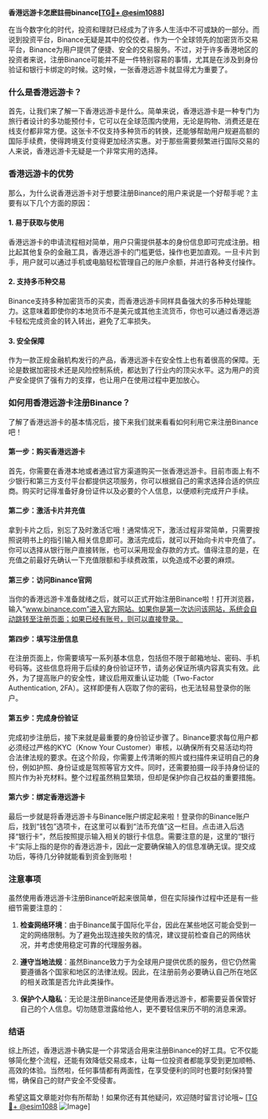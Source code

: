 **香港远游卡怎麽註冊binance[[TG💪+ @esim1088](https://t.me/s/esim1088)]**

在当今数字化的时代，投资和理财已经成为了许多人生活中不可或缺的一部分。而说到投资平台，Binance无疑是其中的佼佼者。作为一个全球领先的加密货币交易平台，Binance为用户提供了便捷、安全的交易服务。不过，对于许多香港地区的投资者来说，注册Binance可能并不是一件特别容易的事情，尤其是在涉及到身份验证和银行卡绑定的时候。这时候，一张香港远游卡就显得尤为重要了。

### 什么是香港远游卡？

首先，让我们来了解一下香港远游卡是什么。简单来说，香港远游卡是一种专门为旅行者设计的多功能预付卡，它可以在全球范围内使用，无论是购物、消费还是在线支付都非常方便。这张卡不仅支持多种货币的转换，还能够帮助用户规避高额的国际手续费，使得跨境支付变得更加经济实惠。对于那些需要频繁进行国际交易的人来说，香港远游卡无疑是一个非常实用的选择。

### 香港远游卡的优势

那么，为什么说香港远游卡对于想要注册Binance的用户来说是一个好帮手呢？主要有以下几个方面的原因：

#### 1. **易于获取与使用**
香港远游卡的申请流程相对简单，用户只需提供基本的身份信息即可完成注册。相比起其他复杂的金融工具，香港远游卡的门槛更低，操作也更加直观。一旦卡片到手，用户就可以通过手机或电脑轻松管理自己的账户余额，并进行各种支付操作。

#### 2. **支持多币种交易**
Binance支持多种加密货币的买卖，而香港远游卡同样具备强大的多币种处理能力。这意味着即使你的本地货币不是美元或其他主流货币，你也可以通过香港远游卡轻松完成资金的转入转出，避免了汇率损失。

#### 3. **安全保障**
作为一款正规金融机构发行的产品，香港远游卡在安全性上也有着很高的保障。无论是数据加密技术还是风险控制系统，都达到了行业内的顶尖水平。这为用户的资产安全提供了强有力的支撑，也让用户在使用过程中更加放心。

### 如何用香港远游卡注册Binance？

了解了香港远游卡的基本情况后，接下来我们就来看看如何利用它来注册Binance吧！

#### 第一步：购买香港远游卡
首先，你需要在香港本地或者通过官方渠道购买一张香港远游卡。目前市面上有不少银行和第三方支付平台都提供这项服务，你可以根据自己的需求选择合适的供应商。购买时记得准备好身份证件以及必要的个人信息，以便顺利完成开户手续。

#### 第二步：激活卡片并充值
拿到卡片之后，别忘了及时激活它哦！通常情况下，激活过程非常简单，只需要按照说明书上的指引输入相关信息即可。激活完成后，就可以开始向卡片中充值了。你可以选择从银行账户直接转账，也可以采用现金存款的方式。值得注意的是，在充值之前最好先确认一下充值限额和手续费政策，以免造成不必要的麻烦。

#### 第三步：访问Binance官网
当你的香港远游卡准备就绪之后，就可以正式开始注册Binance啦！打开浏览器，输入“www.binance.com”进入官方网站。如果你是第一次访问该网站，系统会自动跳转至注册页面；如果已经有账号，则可以直接登录。

#### 第四步：填写注册信息
在注册页面上，你需要填写一系列基本信息，包括但不限于邮箱地址、密码、手机号码等。这些信息将用于后续的身份验证环节，请务必保证所填内容真实有效。此外，为了提高账户的安全性，建议启用双重认证功能（Two-Factor Authentication, 2FA）。这样即便有人窃取了你的密码，也无法轻易登录你的账户。

#### 第五步：完成身份验证
完成初步注册后，接下来就是最重要的身份验证步骤了。Binance要求每位用户都必须经过严格的KYC（Know Your Customer）审核，以确保所有交易活动均符合法律法规的要求。在这个阶段，你需要上传清晰的照片或扫描件来证明自己的身份，例如护照、身份证或是驾照等官方文件。同时，还需要拍摄一段手持身份证的照片作为补充材料。整个过程虽然稍显繁琐，但却是保护你自己权益的重要措施。

#### 第六步：绑定香港远游卡
最后一步就是将香港远游卡与Binance账户绑定起来啦！登录你的Binance账户后，找到“钱包”选项卡，在这里可以看到“法币充值”这一栏目。点击进入后选择“银行卡”，然后按照提示输入相关的银行卡信息。需要注意的是，这里的“银行卡”实际上指的是你的香港远游卡，因此一定要确保输入的信息准确无误。提交成功后，等待几分钟就能看到资金到账啦！

### 注意事项

虽然使用香港远游卡注册Binance听起来很简单，但在实际操作过程中还是有一些细节需要注意的：

1. **检查网络环境**：由于Binance属于国际化平台，因此在某些地区可能会受到一定的网络限制。为了避免出现连接失败的情况，建议提前检查自己的网络状况，并考虑使用稳定可靠的代理服务器。
   
2. **遵守当地法规**：虽然Binance致力于为全球用户提供优质的服务，但它仍然需要遵循各个国家和地区的法律法规。因此，在注册前务必要确认自己所在地区的相关政策是否允许此类操作。

3. **保护个人隐私**：无论是注册Binance还是使用香港远游卡，都需要妥善保管好自己的个人信息。切勿随意泄露给他人，更不要轻信来历不明的消息来源。

### 结语

综上所述，香港远游卡确实是一个非常适合用来注册Binance的好工具。它不仅能够简化整个流程，还能有效降低交易成本，让每一位投资者都能享受到更加顺畅、高效的体验。当然啦，任何事情都有两面性，在享受便利的同时也要时刻保持警惕，确保自己的财产安全不受侵害。

希望这篇文章能对你有所帮助！如果你还有其他疑问，欢迎随时留言讨论哦~ [[TG💪+ @esim1088](https://t.me/s/esim1088) ![Image](https://i.postimg.cc/4NQfJmqS/Snipaste-2025-05-13-00-14-12.png)]